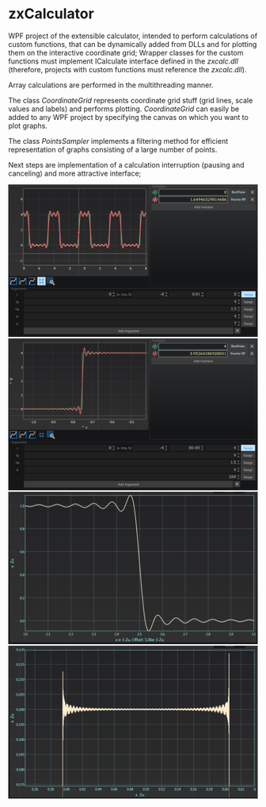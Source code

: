 # zxCalculator
WPF project of the extensible calculator, intended to perform calculations of custom functions, that can be dynamically added from DLLs and for plotting them on the interactive coordinate grid; Wrapper classes for the custom functions must implement ICalculate interface defined in the *zxcalc.dll* (therefore, projects with custom functions must reference the *zxcalc.dll*).  
  
Array calculations are performed in the multithreading manner.  
  
The class *CoordinateGrid* represents coordinate grid stuff (grid lines, scale values and labels) and performs plotting. *CoordinateGrid* can easily be added to any WPF project by specifying the canvas on which you want to plot graphs.  
  
The class *PointsSampler* implements a filtering method for efficient representation of graphs consisting of a large number of points.  
  
Next steps are implementation of a calculation interruption (pausing and canceling) and more attractive interface;  
  
![alt text](/zxCalcGUI.png "GUI")
![alt text](/zxCalcGUI_02.png "GUI")
![alt text](/CoordinateGrid_001.png "CoordinateGrid output example")
![alt text](/CoordinateGrid_002.png "CoordinateGrid output example")
